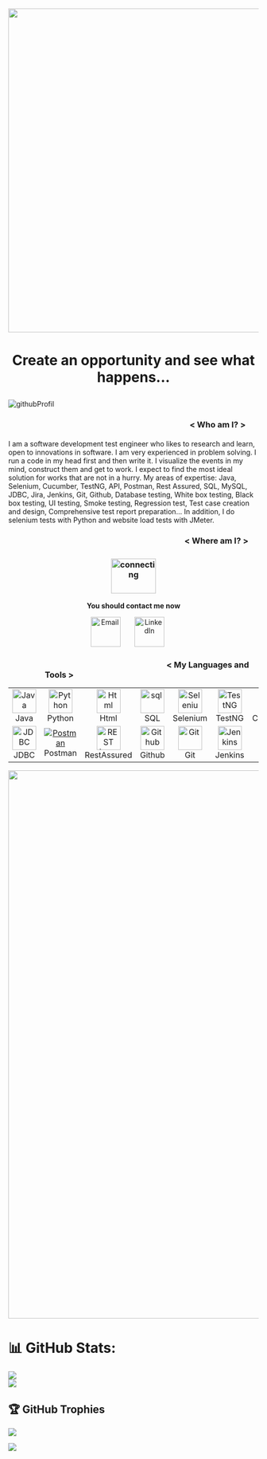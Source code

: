 <h1 align="center"> <img src="https://user-images.githubusercontent.com/108164455/208824561-5617fa4d-1944-41bf-8471-a8bf3ea8dbf9.gif" width="650"/> </h1>
<h1> <p align="center">Create an opportunity and see what happens...</p></h1>

![githubProfil](https://user-images.githubusercontent.com/108164455/208824246-13699d4b-4306-43e4-b0f1-7c255fc66fdb.png)


<h3><p align="center"><img src="https://user-images.githubusercontent.com/108164455/209453421-a1ea0d45-247b-4107-88b7-2f423178e7f5.png" alt="html" width="335" height="3"/> < Who am I? > <img src="https://user-images.githubusercontent.com/108164455/209453421-a1ea0d45-247b-4107-88b7-2f423178e7f5.png" alt="html" width="335" height="3"/></p></h3>
I am a software development test engineer who likes to research and learn, open to innovations in software. I am very experienced in problem solving. I run a code in my head first and then write it. I visualize the events in my mind, construct them and get to work. I expect to find the most ideal solution for works that are not in a hurry. My areas of expertise: Java, Selenium, Cucumber, TestNG, API, Postman, Rest Assured, SQL, MySQL, JDBC, Jira, Jenkins, Git, Github, Database testing, White box testing, Black box testing, UI testing, Smoke testing, Regression test, Test case creation and design, Comprehensive test report preparation...
In addition, I do selenium tests with Python and website load tests with JMeter.


<h3><p align="center"><img src="https://user-images.githubusercontent.com/108164455/209453421-a1ea0d45-247b-4107-88b7-2f423178e7f5.png" alt="html" width="330" height="3"/> < Where am I? > <img src="https://user-images.githubusercontent.com/108164455/209453421-a1ea0d45-247b-4107-88b7-2f423178e7f5.png" alt="html" width="330" height="3"/></p></h3>
<h3 align="center"><img src="https://user-images.githubusercontent.com/108164455/208832911-6d0cbb3f-5cfa-4ef0-9245-16a1e96bf376.gif" alt="connecting" width="90" height="70"/></h3>
<p align="center"><b>  You should contact me now  </b> </p>
<p align="center"> <a href="mailto:01ibrahimfigen@gmail.com" target="_blank"><img alt="Email" src="https://user-images.githubusercontent.com/108164455/209260680-66fe9de3-6e02-491f-ad22-6bffe5f4b4c2.png" width="60" height="60" /></a>&nbsp;&nbsp;&nbsp;&nbsp;&nbsp;&nbsp; <a href="https://www.linkedin.com/in/ibrahimfigen/" target="_blank"><img alt="LinkedIn" src="https://user-images.githubusercontent.com/108164455/209263271-fbc4e1e0-e7ca-42df-acd7-214bcccb38d5.png" width="60" height="60"/></a>&nbsp;&nbsp;&nbsp;&nbsp;&nbsp;&nbsp;
</p>

<h3><p align="center"><img src="https://user-images.githubusercontent.com/108164455/209453421-a1ea0d45-247b-4107-88b7-2f423178e7f5.png" alt="html" width="295" height="3"/> < My Languages and Tools > <img src="https://user-images.githubusercontent.com/108164455/209453421-a1ea0d45-247b-4107-88b7-2f423178e7f5.png" alt="html" width="295" height="3"/></p></h3>





<table align="center">
  <tr>
    <td align="center" width="96">
      <a href="#macropower-tech">
        <img src="https://www.svgrepo.com/show/303388/java-4-logo.svg" width="48" height="48" alt="Java" />
      </a>
      <br>Java
    </td>
   <td align="center" width="96">
      <a href="#macropower-tech">
        <img src="https://user-images.githubusercontent.com/108164455/209253674-80f643f3-df1a-44b7-9da3-38b4600b83f8.png" width="48" height="48" alt="Python" />
      </a>
      <br>Python
    </td>
    <td align="center" width="96">
      <a href="#macropower-tech">
        <img src="https://www.svgrepo.com/show/197982/html.svg" width="48" height="48" alt="Html" />
      </a>
      <br>Html
    </td>
    <td align="center" width="96">
      <a href="#macropower-tech">
        <img src="https://www.svgrepo.com/show/255832/sql.svg" alt="sql" width="48" height="48" alt="SQL" />
      </a>
      <br>SQL
    </td>
    <td align="center" width="96">
      <a href="#macropower-tech">
        <img src="https://www.svgrepo.com/show/354321/selenium.svg" width="48" height="48" alt="Selenium" />
      </a>
      <br>Selenium
    </td>
    <td align="center" width="96">
      <a href="#macropower-tech">
        <img src="https://i0.wp.com/blog.knoldus.com/wp-content/uploads/2020/01/TESTNG.png?resize=1024%2C576&ssl=1" width="48" height="48" alt="TestNG" />
      </a>
      <br>TestNG
    </td>
    <td align="center" width="96">
      <a href="#macropower-tech">
        <img src="https://www.svgrepo.com/show/353625/cucumber.svg" alt="cucumber" width="48" height="48" alt="Cucumber" />
      </a>
      <br>Cucumber
    </td>
    <td align="center" width="96">
      <a href="#macropower-tech" >
        <img src="https://www.svgrepo.com/show/353400/apache.svg" width="48" height="48" alt="ApachePOI" />
      </a>
      <br>ApachePOI
    </td>
   </td>
    <td align="center" width="96">
      <a href="#macropower-tech" >
        <img src="https://user-images.githubusercontent.com/108164455/209255415-5986ba91-7fb6-4c36-9aa1-89b104133014.png" width="48" height="48" alt="JMeter" />
      </a>
      <br>JMeter
    </td>
    <td align="center" width="96">
      <a href="#macropower-tech">
        <img src="https://www.svgrepo.com/show/306453/mysql.svg" width="48" height="48" alt="MySQL" />
      </a>
      <br>MySQL
  </tr>
  <tr>
    <td align="center" width="96"> 
      <a href="#macropower-tech" >
        <img src="https://nehajain216.github.io/img/jdbc.png" width="48" height="48" alt="JDBC" />
      </a>
      <br>JDBC
    </td>
    <td align="center" width="96">
      <a href="#macropower-tech" >
        <img src="https://voyager.postman.com/logo/postman-logo-orange-stacked.svg" alt="Postman" />
      </a>
      <br>Postman
    </td>
    <td align="center"  width="96">
      <a href="#macropower-tech">
        <img src="https://avatars.githubusercontent.com/u/19369327?s=200&v=4" width="48" height="48" alt="REST Assured" />
      </a>
      <br>RestAssured
    </td>
    <td align="center"  width="96">
      <a href="#macropower-tech">
        <img src="https://www.svgrepo.com/show/344880/github.svg" width="48" height="48" alt="Github" />
      </a>
      <br>Github
    </td>
   </td>
    <td align="center"  width="96">
      <a href="#macropower-tech">
        <img src="https://user-images.githubusercontent.com/108164455/209452977-23662e97-8f89-4a78-8172-70ae174df18c.png" width="48" height="48" alt="Git" />
      </a>
      <br>Git
    </td>
    <td align="center" width="96">
      <a href="#macropower-tech">
        <img src="https://www.svgrepo.com/show/353929/jenkins.svg" width="48" height="48" alt="Jenkins" />
      </a>
      <br>Jenkins
    </td>
    <td align="center"  width="96">
      <a href="#macropower-tech">
        <img src="https://www.svgrepo.com/show/376328/jira.svg" width="48" height="48" alt="Jira" />
      </a>
      <br>Jira
    </td>
    <td align="center" width="96">
      <a href="#macropower-tech" >
        <img src="https://pbs.twimg.com/profile_images/1034362081141817344/Yv4OcNVG_400x400.jpg" width="48" height="48" alt="Xray" />
      </a>
      <br>Xray
    </td>
   </td>
    <td align="center" width="96">
      <a href="#macropower-tech" >
        <img src="https://user-images.githubusercontent.com/108164455/209254972-4598b9c8-b5d6-46b7-896a-08867cbd6a7a.jpg" width="48" height="48" alt="Zephyr" />
      </a>
      <br>Zephyr
    </td>
    <td align="center" width="96">
      <a href="#macropower-tech" >
        <img src="https://user-images.githubusercontent.com/108164455/209253267-1f039c1b-3732-440b-947b-d2c3f8d7cd68.png" width="48" height="48" alt="Maven" />
      </a>
      <br>Maven
  </tr>
</table>
<p align="center"><img src="https://user-images.githubusercontent.com/108164455/209453421-a1ea0d45-247b-4107-88b7-2f423178e7f5.png" alt="html" width="1100" height="none"/></p>

# 📊 GitHub Stats:

![](https://github-readme-stats.vercel.app/api?username=ibrahimF01&theme=dracula&hide_border=false&include_all_commits=true&count_private=true)<br/>
![](https://github-readme-streak-stats.herokuapp.com/?user=ibrahimF01&theme=dracula&hide_border=false) <br/>

 

## 🏆 GitHub Trophies

![](https://github-profile-trophy.vercel.app/?username=ibrahimF01&theme=radical&no-frame=false&no-bg=true&margin-w=4)

<img src="https://github-readme-stats.vercel.app/api/top-langs/?username=ibrahimF01&layout=compact" >



